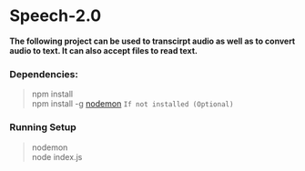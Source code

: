 # Speech-2.0
  **The following project can be used to transcirpt audio as well as to convert audio to text. It can also accept files to read text.**

### Dependencies:

> npm install <br>
> npm install -g [nodemon](https://www.npmjs.com/package/nodemon) `If not installed (Optional)` <br>

### Running Setup

> nodemon <br>
> node index.js
